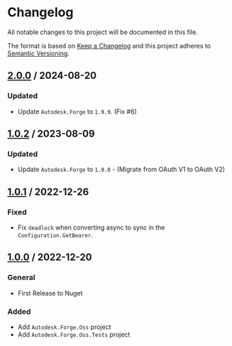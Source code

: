 # Changelog
All notable changes to this project will be documented in this file.

The format is based on [Keep a Changelog](http://keepachangelog.com/en/1.0.0/)
and this project adheres to [Semantic Versioning](http://semver.org/spec/v2.0.0.html).

## [2.0.0] / 2024-08-20
### Updated
- Update `Autodesk.Forge` to `1.9.9`. (Fix #6)

## [1.0.2] / 2023-08-09
### Updated
- Update `Autodesk.Forge` to `1.9.8` - (Migrate from OAuth V1 to OAuth V2)

## [1.0.1] / 2022-12-26
### Fixed
- Fix `deadlock` when converting async to sync in the `Configuration.GetBearer`.

## [1.0.0] / 2022-12-20
### General
- First Release to Nuget
### Added
- Add `Autodesk.Forge.Oss` project
- Add `Autodesk.Forge.Oss.Tests` project

[vNext]: ../../compare/1.0.0...HEAD
[2.0.0]: ../../compare/1.0.2...2.0.0
[1.0.2]: ../../compare/1.0.1...1.0.2
[1.0.1]: ../../compare/1.0.0...1.0.1
[1.0.0]: ../../compare/1.0.0